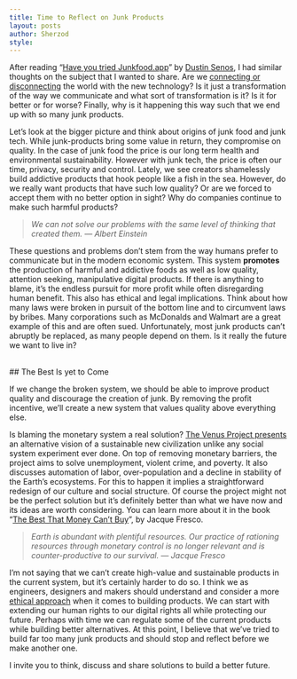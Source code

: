 ```yaml
---
title: Time to Reflect on Junk Products
layout: posts
author: Sherzod
style:
---
```

After reading “[Have you tried Junkfood.app](https://medium.com/@dustin/have-you-tried-junkfood-app-f135bb64f95#.5ntguv42a)” by [Dustin Senos](https://medium.com/@dustin), I had similar thoughts on the subject that I wanted to share. Are we [connecting or disconnecting](https://www.youtube.com/watch?v=B8ofWFx525s) the world with the new technology? Is it just a transformation of the way we communicate and what sort of transformation is it? Is it for better or for worse? Finally, why is it happening this way such that we end up with so many junk products.

Let’s look at the bigger picture and think about origins of junk food and junk tech. While junk-products bring some value in return, they compromise on quality. In the case of junk food the price is our long term health and environmental sustainability. However with junk tech, the price is often our time, privacy, security and control. Lately, we see creators shamelessly build addictive products that hook people like a fish in the sea. However, do we really want products that have such low quality? Or are we forced to accept them with no better option in sight? Why do companies continue to make such harmful products?

> *We can not solve our problems with the same level of thinking that created them. — Albert Einstein*

 <!-- <blockquote> <q>We can not solve our problems with the same level of thinking that created them. ― Albert Einstein</q></blockquote> -->

These questions and problems don’t stem from the way humans prefer to communicate but in the modern economic system. This system **promotes** the production of harmful and addictive foods as well as low quality, attention seeking, manipulative digital products. If there is anything to blame, it’s the endless pursuit for more profit while often disregarding human benefit. This also has ethical and legal implications. Think about how many laws were broken in pursuit of the bottom line and to circumvent laws by bribes. Many corporations such as McDonalds and Walmart are a great example of this and are often sued. Unfortunately, most junk products can’t abruptly be replaced, as many people depend on them. Is it really the future we want to live in?

<br>
## The Best Is yet to Come

If we change the broken system, we should be able to improve product quality and discourage the creation of junk. By removing the profit incentive, we’ll create a new system that values quality above everything else.

Is blaming the monetary system a real solution? [The Venus Project presents](https://www.youtube.com/watch?v=Yb5ivvcTvRQ) an alternative vision of a sustainable new civilization unlike any social system experiment ever done. On top of removing monetary barriers, the project aims to solve unemployment, violent crime, and poverty. It also discusses automation of labor, over-population and a decline in stability of the Earth’s ecosystems. For this to happen it implies a straightforward redesign of our culture and social structure. Of course the project might not be the perfect solution but it’s definitely better than what we have now and its ideas are worth considering. You can learn more about it in the book “[The Best That Money Can’t Buy](http://www.amazon.com/The-Best-That-Money-Cant/dp/0964880679)”, by Jacque Fresco.

> *Earth is abundant with plentiful resources. Our practice of rationing resources through monetary control is no longer relevant and is counter-productive to our survival. — Jacque Fresco*

I’m not saying that we can’t create high-value and sustainable products in the current system, but it’s certainly harder to do so. I think we as engineers, designers and makers should understand and consider a more [ethical approach](https://ind.ie/ethical-design/) when it comes to building products. We can start with extending our human rights to our digital rights all while protecting our future. Perhaps with time we can regulate some of the current products while building better alternatives. At this point, I believe that we’ve tried to build far too many junk products and should stop and reflect before we make another one.

I invite you to think, discuss and share solutions to build a better future.
